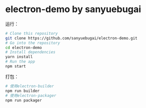 # electron-demo by sanyuebugai

运行：
```bash
# Clone this repository
git clone https://github.com/sanyuebugai/electron-demo.git
# Go into the repository
cd electron-demo
# Install dependencies
yarn install
# Run the app
npm start
```
打包：
```bash
# 使用electron-builder
npm run builder
# 使用electron-packager
npm run packager
```


